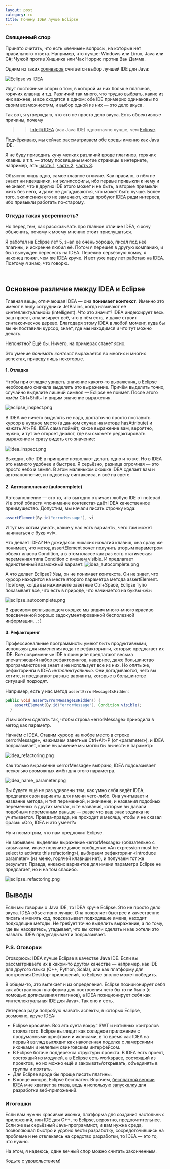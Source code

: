 ```yaml
---
layout: post
category: ru
title: Почему IDEA лучше Eclipse
---
```


### Священный спор

Принято считать, что есть «вечные» вопросы, на которые нет правильного ответа. Например, что лучше: Windows или Linux, Java или C#; Чужой против Хищника или Чак Норрис против Ван Дамма. 

Одним из таких [холиваров](http://lurkmore.to/%D0%A5%D0%BE%D0%BB%D0%B8%D0%B2%D0%B0%D1%80/%D0%A1%D0%BF%D0%B8%D1%81%D0%BE%D0%BA_%D1%85%D0%BE%D0%BB%D0%B8%D0%B2%D0%B0%D1%80%D0%BE%D0%B2) считается выбор лучшей IDE для Java: 
 
![Eclipse vs IDEA](/public/img/eclipse_vs_idea_eng.png)

Идут постоянные споры о том, в которой из них больше плагинов, горячих клавиш и т.д. Различий так много, что трудно выбрать, какие из них важнее, и все сходятся в одном: обе IDE примерно одинаковы по своим возможностям, и выбор одной из них — это дело вкуса. 

Так вот, я утверждаю, что это не просто дело вкуса. Есть объективные причины, почему 

>> [Intellij IDEA](http://www.jetbrains.com/idea/) (как Java IDE) однозначно лучше, чем [Eclipse](http://www.eclipse.org/).
 
Подчёркиваю, мы сейчас рассматриваем обе среды именно как Java IDE. 

Я не буду приводить кучу мелких различий вроде плагинов, горячих клавиш и т.п. — этому посвящены многие страницы в интернете,
например, эта: [часть 1](http://arhipov.blogspot.com/2011/06/whats-cool-in-intellijidea-part-i.html), 
[часть 2](http://arhipov.blogspot.com/2011/07/whats-cool-in-intellijidea-part-ii-live.html), 
[часть 3](http://arhipov.blogspot.com/2011/08/whats-cool-in-intellijidea-part-iii.html).

Объясню лишь одно, самое главное отличие. Как правило, о нём не знают ни идеяшники, ни эклипсофилы, ибо первые 
привыкли к нему и не знают, что в других IDE этого может и не быть, а вторые привыкли жить без него, и даже не 
догадываются, что может быть лучше. Более того, эклипсники его не замечают, когда пробуют IDEA ради интереса, ибо 
привыкли работать по-старому.


### Откуда такая уверенность?

Но перед тем, как рассказывать про главное отличие IDEA, я хочу объяснить, почему к моему мнению стоит прислушаться.

Я работал на Eclipse лет 5, знал её очень хорошо, писал под неё плагины, и искренне любил её. 
Потом я перешёл в другую компанию, и был вынужден пересесть на IDEA. 
Пережив серьёзную ломку, я наконец понял, чем же IDEA круче. И вот уже пару лет работаю на IDEA. 
Поэтому я знаю, что говорю. 

<br>

## Основное различие между IDEA и Eclipse

Главная вещь, отличающая IDEA — она **понимает контекст**. 
Именно это имеют в виду сотрудники JetBrains, когда называют её «интеллектуальной» (intelligent). 
Что это значит? 
IDEA индексирует весь ваш проект, анализирует всё, что в нём есть, и даже строит синтаксическое дерево. 
Благодаря этому IDEA в любой момент, куда бы вы ни поставили курсор, знает, где мы находимся и что тут можно делать.

Непонятно? Ещё бы. Ничего, на примерах станет ясно.

Это умение _понимать контекст_ выражается во многих и многих аспектах, приведу лишь некоторые.

#### 1. Отладка
Чтобы при отладке увидеть значение какого-то выражения, в Eclipse необходимо сначала выделить это выражение. Причём выделить точно, случайно выделите лишний символ — Eclipse не поймёт. После этого жмём Ctrl+Shift+I и видим значение выражения.

![eclipse_inspect.png](/public/img/eclipse_inspect.png)

В IDEA же ничего выделять не надо, достаточно просто поставить курсор в нужное место (в данном случае на методе hasAttribute) и нажать Alt+F8. IDEA сама поймёт, какое выражение вам, вероятно, нужно, и тут же откроет диалог, где вы сможете редактировать выражение и сразу видеть его значение: 

![idea_inspect.png](/public/img/idea_inspect.png)

Выходит, обе IDE в принципе позволяют делать одно и то же. Но в IDEA это намного удобнее и быстрее. Я серьёзно, разница огромная — это просто небо и земля. В этом маленьком окошке IDEA сделает вам и автозаполнение, и подсветку синтаксиса, и всё на свете. 

#### 2. Автозаполнение (autocomplete)
Автозаполнение — это то, что выгодно отличает любую IDE от notepad. И в этой области «понимание контекста» даёт IDEA качественное преимущество. Допустим, мы начали писать строчку кода:

```java
assertElement(By.id("errorMessage"), vi
```

И тут мы хотим узнать, какие у нас есть варианты, чего там может начинаться с букв «vi». 

Что делает IDEA? Не дожидаясь никаких нажатий клавиш, она сразу же понимает, что метод assertElement хочет получить вторым параметром объект класса Condition, а в этом классе как раз есть статическая переменная типа Condition с именем visible. И предлагает единственный возможный вариант:
![idea_autocomplete.png](/public/img/idea_autocomplete.png)

А что делает Eclipse? Увы, он не понимает контекста. 
Он не знает, что курсор находится на месте второго параметра метода assertElement. 
Поэтому, когда вы нажимаете заветные Ctrl+Space, Eclipse тупо показывает всё, что есть в природе, что начинается на буквы «vi»:

![eclipse_autocomplete.png](/public/img/eclipse_autocomplete.png)

В красивом всплывающем окошке мы видим много-много красиво подсвеченной хорошо задокументированной бесполезной информации... :(

#### 3. Рефакторинг
Профессиональные программисты умеют быть продуктивными, используя для изменения кода те рефакторинги, которые предлагает их IDE. 
Все современные IDE в принципе предлагают весьма впечатляющий набор рефакторингов, наверное, даже большинство 
программистов не знает и не использует все из них. Но опять же, рефакторинги в IDEA _интеллектуальные_. Они догадываются, 
чего вы хотите, и предлагают разные варианты, которые в большинстве ситуаций подходят. 

Например, есть у нас метод `assertErrorMessageIsHidden`:

```java
public void assertErrorMessageIsHidden() {
    assertElement(By.id("errorMessage"), Condition.visible);
  }
```
  
И мы хотим сделать так, чтобы строка «errorMessage» приходила в метод как параметр. 

Начнём с IDEA. Ставим курсор на любое место в строке «errorMessage», нажимаем заветные Ctrl+Alt+P (от «parameter»), и 
IDEA подсказывает, какое выражение мы могли бы вынести в параметр:

![idea_refactoring.png](/public/img/idea_refactoring.png)

Как только выражение «errorMessage» выбрано, IDEA подсказывает несколько возможных имён для этого параметра. 

![idea_name_parameter.png](/public/img/idea_name_parameter.png)

Вы будете ещё не раз удивлены тем, как умно себя ведёт IDEA, предлагая свои варианты для имени чего-либо. 
Она учитывает и название метода, и тип переменной, и значение, и названия подобных переменных в других местах, и те 
названия, которые вы давали подобным переменным раньше — разве что ваш знак зодиака не учитывается. 
Правда-правда, не проходит и месяца, чтобы я не сказал фразы: «Ого, IDEA и это умеет?»

Ну и посмотрим, что нам предложит Eclipse. 

Не забываем: выделяем выражение «errorMessage» (обязательно с кавычками, иначе получите дикое сообщение 
«An expression must be select to activate this refactoring»), выбираем рефакторинг «Introduce parameter» 
(из меню, горячей клавиши нет), и получаем тот же результат. Правда, никаких вариантов для имени параметра Eclipse не 
предлагает, но и на том спасибо.

![eclipse_refactoring.png](/public/img/eclipse_refactoring.png)

## Выводы
Если мы говорим о Java IDE, то IDEA круче Eclipse. Это не просто дело вкуса. IDEA объективно лучше. 
Она позволяет быстрее и качественне писать и менять код, подсказывает подходящие имена, находит подходящие методы. 
Не требует точно выделить выражение, а по тому, где вы находитесь, угадывает, что вы хотели сделать и как хотели это назвать. 
IDEA предугадывает и подсказывает. 


### P.S. Оговорки
Оговорюсь: IDEA лучше Eclipse в качестве Java IDE. Если вы рассматриваете их в каком-то другом качестве — например, как IDE для другого языка (C++, Python, Scala), или как платформу для построения Desktop-приложений, то Eclipse вполне может победить. 

В общем-то, это вытекает и из определения. Eclipse позиционирует себя как абстрактная платформа для построения чего бы то ни было (с помощью дописывания плагинов), а IDEA позиционирует себя как «интеллектуальная IDE для Java». Так оно и есть. 

Интереса ради попробую назвать аспекты, в которых Eclipse, возможно, круче IDEA:

* Eclipse красивее. Вся эта суета вокруг SWT и нативных контролов стоила того. 
Eclipse выглядит как солидное приложение с продуманными шрифтами и иконками, в то время как IDEA на первый взгляд выглядит как наколенная поделка с ламерскими иконками и нелепым свинговским интерфейсом.
* В Eclipse богаче поддережка структуры проекта. В IDEA есть проект, состоящий из модулей, а в Eclipse есть workspace, состоящий из проектов, но их можно ещё и закрывать/открывать, объединять в группы и прятать.
* Для Eclipse вроде бы проще писать плагины.
* В конце концов, Eclipse бесплатен. 
Впрочем, [бесплатной версии IDEA](http://www.jetbrains.com/idea/features/editions_comparison_matrix.html?IC) мне хватает 
за глаза, ведь я использую [запускалку](http://habrahabr.ru/blogs/java/126066/) для разработки веб-приложений.

### Итогошки

Если вам нужны красивые иконки, платформа для создания настольных приложений, или IDE для C++, то Eclipse, вероятно, предпочтительнее. Если же вы серьёзный Java-программист, и вам нужна среда, позволяющая быстро и удобно вести разработку, сосредоточившись на проблеме и не отвлекаясь на средство разработки, то IDEA — это то, что нужно. 

На этом, я надеюсь, один вечный спор можно считать законченным.

Кодьте с удовольствием!